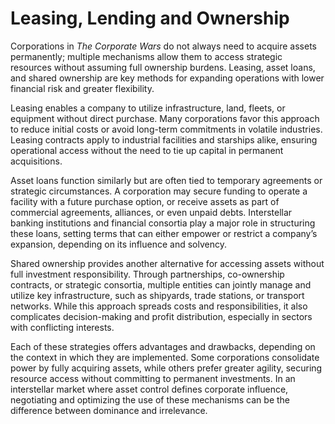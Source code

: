 # Leasing, Lending and Ownership

Corporations in _The Corporate Wars_ do not always need to acquire assets permanently; multiple mechanisms allow them to access strategic resources without assuming full ownership burdens. Leasing, asset loans, and shared ownership are key methods for expanding operations with lower financial risk and greater flexibility.

Leasing enables a company to utilize infrastructure, land, fleets, or equipment without direct purchase. Many corporations favor this approach to reduce initial costs or avoid long-term commitments in volatile industries. Leasing contracts apply to industrial facilities and starships alike, ensuring operational access without the need to tie up capital in permanent acquisitions.

Asset loans function similarly but are often tied to temporary agreements or strategic circumstances. A corporation may secure funding to operate a facility with a future purchase option, or receive assets as part of commercial agreements, alliances, or even unpaid debts. Interstellar banking institutions and financial consortia play a major role in structuring these loans, setting terms that can either empower or restrict a company’s expansion, depending on its influence and solvency.

Shared ownership provides another alternative for accessing assets without full investment responsibility. Through partnerships, co-ownership contracts, or strategic consortia, multiple entities can jointly manage and utilize key infrastructure, such as shipyards, trade stations, or transport networks. While this approach spreads costs and responsibilities, it also complicates decision-making and profit distribution, especially in sectors with conflicting interests.

Each of these strategies offers advantages and drawbacks, depending on the context in which they are implemented. Some corporations consolidate power by fully acquiring assets, while others prefer greater agility, securing resource access without committing to permanent investments. In an interstellar market where asset control defines corporate influence, negotiating and optimizing the use of these mechanisms can be the difference between dominance and irrelevance.

